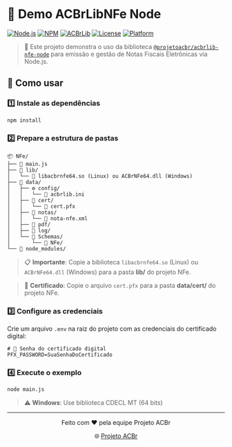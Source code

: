 # 🚀 Demo ACBrLibNFe Node

[![Node.js](https://img.shields.io/badge/Node.js-22+-green.svg)](https://nodejs.org/)
[![NPM](https://img.shields.io/badge/NPM-@projetoacbr/acbrlib--nfe--node-blue.svg)](https://www.npmjs.com/package/@projetoacbr/acbrlib-nfe-node)
[![ACBrLib](https://img.shields.io/badge/ACBrLib-NFe-orange.svg)](https://acbr.sourceforge.io/)
[![License](https://img.shields.io/badge/License-LGPL--2.1-yellow.svg)](LICENSE)
[![Platform](https://img.shields.io/badge/Platform-Linux%20%7C%20Windows-blue.svg)](https://nodejs.org/)

> 📄 Este projeto demonstra o uso da biblioteca [`@projetoacbr/acbrlib-nfe-node`](https://www.npmjs.com/package/@projetoacbr/acbrlib-nfe-node) para emissão e gestão de Notas Fiscais Eletrônicas via Node.js.

## 🚀 Como usar

### 1️⃣ Instale as dependências

```bash
npm install
```

### 2️⃣ Prepare a estrutura de pastas

```
📦 NFe/
├── 📄 main.js
├── 📂 lib/
│   └── 🔧 libacbrnfe64.so (Linux) ou ACBrNFe64.dll (Windows)
├── 📂 data/
│   ├── ⚙️ config/
│   │   └── 📄 acbrlib.ini
│   ├── 📂 cert/
│   │   └── 🔐 cert.pfx
│   ├── 📂 notas/
│   │   └── 📄 nota-nfe.xml
│   ├── 📂 pdf/
│   ├── 📂 log/
│   └── 📂 Schemas/
│       └── 📂 NFe/
└── 📂 node_modules/
```

> 📋 **Importante**: Copie a biblioteca `libacbrnfe64.so` (Linux) ou `ACBrNFe64.dll` (Windows) para a pasta **lib/** do projeto NFe.

> 🔐 **Certificado**: Copie o arquivo `cert.pfx` para a pasta **data/cert/** do projeto NFe.

### 3️⃣ Configure as credenciais

Crie um arquivo `.env` na raiz do projeto com as credenciais do certificado digital:

```env
# 🔑 Senha do certificado digital
PFX_PASSWORD=SuaSenhaDoCertificado
```

### 4️⃣ Execute o exemplo

```bash
node main.js
```

> ⚠️ **Windows**: Use biblioteca CDECL MT (64 bits)

---

<div align="center">
  <p>Feito com ❤️ pela equipe Projeto ACBr</p>
  🌐 <a href="https://projetoacbr.com.br">Projeto ACBr</a>
</div>
